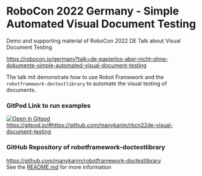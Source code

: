 # RoboCon 2022 Germany - Simple Automated Visual Document Testing
Demo and supporting material of RoboCon 2022 DE Talk about Visual Document Testing

https://robocon.io/germany?talk=de-papierlos-aber-nicht-ohne-dokumente-simple-automated-visual-document-testing

The talk mit demonstrate how to use Robot Framework and the `robotframework-doctestlibrary` to automate the visual testing of documents.

### GitPod Link to run examples
[![Open in Gitpod](https://gitpod.io/button/open-in-gitpod.svg)](https://gitpod.io/#https://github.com/manykarim/rbcn22de-visual-document-testing)  
https://gitpod.io/#https://github.com/manykarim/rbcn22de-visual-document-testing

### GitHub Repository of robotframework-doctestlibrary
https://github.com/manykarim/robotframework-doctestlibrary  
See the [README.md](https://github.com/manykarim/robotframework-doctestlibrary/#readme) for more information
